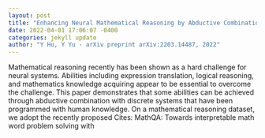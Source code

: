 ```yaml
--- 
layout: post 
title: "Enhancing Neural Mathematical Reasoning by Abductive Combination with Symbolic Library" 
date: 2022-04-01 17:06:07 -0400 
categories: jekyll update 
author: "Y Hu, Y Yu - arXiv preprint arXiv:2203.14487, 2022" 
--- 
```

Mathematical reasoning recently has been shown as a hard challenge for neural systems. Abilities including expression translation, logical reasoning, and mathematics knowledge acquiring appear to be essential to overcome the challenge. This paper demonstrates that some abilities can be achieved through abductive combination with discrete systems that have been programmed with human knowledge. On a mathematical reasoning dataset, we adopt the recently proposed Cites: MathQA: Towards interpretable math word problem solving with